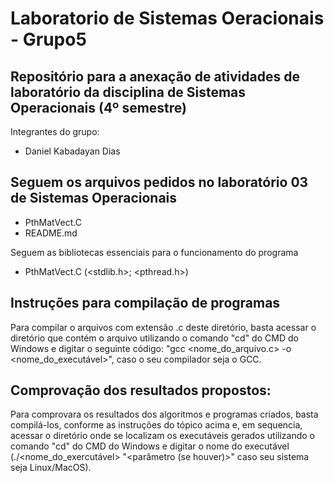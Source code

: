 # Laboratorio de Sistemas Oeracionais - Grupo5

## Repositório para a anexação de atividades de laboratório da disciplina de Sistemas Operacionais (4º semestre)
Integrantes do grupo:
- Daniel Kabadayan Dias

## Seguem os arquivos pedidos no laboratório 03 de Sistemas Operacionais
- PthMatVect.C
- README.md

Seguem as bibliotecas essenciais para o funcionamento do programa
- PthMatVect.C (<stdlib.h>; <pthread.h>)

## Instruções para compilação de programas
Para compilar o arquivos com extensão .c deste diretório, basta acessar o diretório que contém o arquivo utilizando o comando "cd" do CMD do Windows e digitar o seguinte código: "gcc <nome_do_arquivo.c> -o <nome_do_executável>", caso o seu compilador seja o GCC.

## Comprovação dos resultados propostos:
Para comprovara os resultados dos algoritmos e programas criados, basta compilá-los, conforme as instruções do tópico acima e, em sequencia, acessar o diretório onde se localizam os executáveis gerados utilizando o comando "cd" do CMD do Windows e digitar o nome do executável (./<nome_do_exercutável> "<parâmetro (se houver)>" caso seu sistema seja Linux/MacOS).